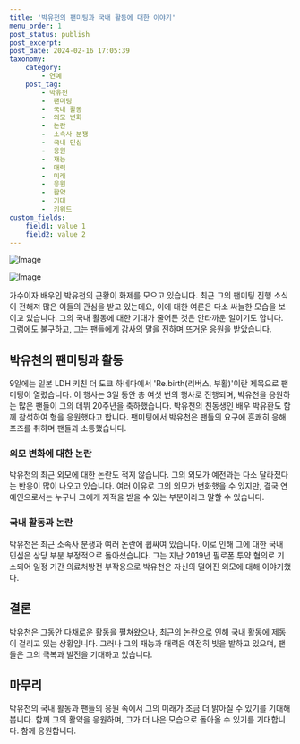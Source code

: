 ```yaml
---
title: '박유천의 팬미팅과 국내 활동에 대한 이야기'
menu_order: 1
post_status: publish
post_excerpt: 
post_date: 2024-02-16 17:05:39
taxonomy:
    category:
        - 연예
    post_tag:
        - 박유천
        -  팬미팅
        -  국내 활동
        -  외모 변화
        -  논란
        -  소속사 분쟁
        -  국내 민심
        -  응원
        -  재능
        -  매력
        -  미래
        -  응원
        -  활약
        -  기대
        -  키워드
custom_fields:
    field1: value 1
    field2: value 2
---
```


![Image](https://mimgnews.pstatic.net/image/109/2024/02/10/0005016009_001_20240210224605259.jpeg?type=w540)

![Image](https://ssl.pstatic.net/mimgnews/image/109/2024/02/10/0005016009_002_20240210224605283.png?type=w540)

가수이자 배우인 박유천의 근황이 화제를 모으고 있습니다. 최근 그의 팬미팅 진행 소식이 전해져 많은 이들의 관심을 받고 있는데요, 이에 대한 여론은 다소 싸늘한 모습을 보이고 있습니다. 그의 국내 활동에 대한 기대가 줄어든 것은 안타까운 일이기도 합니다. 그럼에도 불구하고, 그는 팬들에게 감사의 말을 전하며 뜨거운 응원을 받았습니다. 
## 박유천의 팬미팅과 활동
9일에는 일본 LDH 키친 더 도쿄 하네다에서 'Re.birth(리버스, 부활)'이란 제목으로 팬미팅이 열렸습니다. 이 행사는 3일 동안 총 여섯 번의 행사로 진행되며, 박유천을 응원하는 많은 팬들이 그의 데뷔 20주년을 축하했습니다. 박유천의 친동생인 배우 박유환도 함께 참석하여 형을 응원했다고 합니다. 팬미팅에서 박유천은 팬들의 요구에 흔쾌히 응해 포즈를 취하며 팬들과 소통했습니다.
### 외모 변화에 대한 논란
박유천의 최근 외모에 대한 논란도 적지 않습니다. 그의 외모가 예전과는 다소 달라졌다는 반응이 많이 나오고 있습니다. 여러 이유로 그의 외모가 변화했을 수 있지만, 결국 연예인으로서는 누구나 그에게 지적을 받을 수 있는 부분이라고 말할 수 있습니다. 
### 국내 활동과 논란
박유천은 최근 소속사 분쟁과 여러 논란에 휩싸여 있습니다. 이로 인해 그에 대한 국내 민심은 상당 부분 부정적으로 돌아섰습니다. 그는 지난 2019년 필로폰 투약 혐의로 기소되어 일정 기간 의료처방전 부작용으로 박유천은 자신의 떨어진 외모에 대해 이야기했다. 
## 결론
박유천은 그동안 다채로운 활동을 펼쳐왔으나, 최근의 논란으로 인해 국내 활동에 제동이 걸리고 있는 상황입니다. 그러나 그의 재능과 매력은 여전히 빛을 발하고 있으며, 팬들은 그의 극복과 발전을 기대하고 있습니다. 
## 마무리
박유천의 국내 활동과 팬들의 응원 속에서 그의 미래가 조금 더 밝아질 수 있기를 기대해 봅니다. 함께 그의 활약을 응원하며, 그가 더 나은 모습으로 돌아올 수 있기를 기대합니다. 함께 응원합니다.
